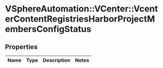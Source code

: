 # VSphereAutomation::VCenter::VcenterContentRegistriesHarborProjectMembersConfigStatus

## Properties
Name | Type | Description | Notes
------------ | ------------- | ------------- | -------------


